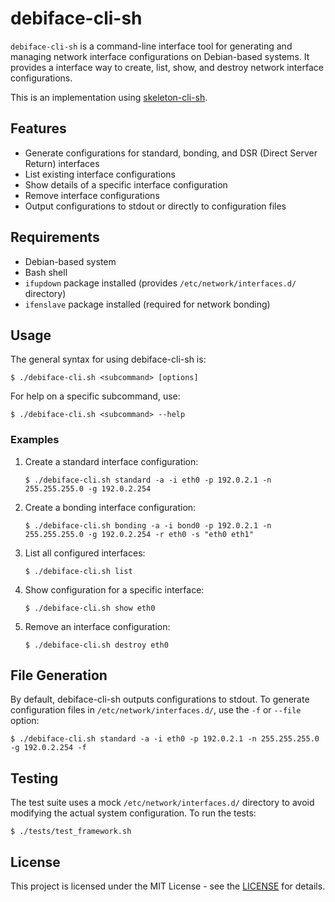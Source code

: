 # debiface-cli-sh

`debiface-cli-sh` is a command-line interface tool for generating and managing network interface configurations on Debian-based systems. It provides a interface way to create, list, show, and destroy network interface configurations.

This is an implementation using [skeleton-cli-sh](https://github.com/zinrai/skeleton-cli-sh).

## Features

- Generate configurations for standard, bonding, and DSR (Direct Server Return) interfaces
- List existing interface configurations
- Show details of a specific interface configuration
- Remove interface configurations
- Output configurations to stdout or directly to configuration files

## Requirements

- Debian-based system
- Bash shell
- `ifupdown` package installed (provides `/etc/network/interfaces.d/` directory)
- `ifenslave` package installed (required for network bonding)

## Usage

The general syntax for using debiface-cli-sh is:

```
$ ./debiface-cli.sh <subcommand> [options]
```

For help on a specific subcommand, use:

```
$ ./debiface-cli.sh <subcommand> --help
```

### Examples

1. Create a standard interface configuration:
   ```
   $ ./debiface-cli.sh standard -a -i eth0 -p 192.0.2.1 -n 255.255.255.0 -g 192.0.2.254
   ```

2. Create a bonding interface configuration:
   ```
   $ ./debiface-cli.sh bonding -a -i bond0 -p 192.0.2.1 -n 255.255.255.0 -g 192.0.2.254 -r eth0 -s "eth0 eth1"
   ```

3. List all configured interfaces:
   ```
   $ ./debiface-cli.sh list
   ```

4. Show configuration for a specific interface:
   ```
   $ ./debiface-cli.sh show eth0
   ```

5. Remove an interface configuration:
   ```
   $ ./debiface-cli.sh destroy eth0
   ```

## File Generation

By default, debiface-cli-sh outputs configurations to stdout. To generate configuration files in `/etc/network/interfaces.d/`, use the `-f` or `--file` option:

```
$ ./debiface-cli.sh standard -a -i eth0 -p 192.0.2.1 -n 255.255.255.0 -g 192.0.2.254 -f
```

## Testing

The test suite uses a mock `/etc/network/interfaces.d/` directory to avoid modifying the actual system configuration. To run the tests:

```
$ ./tests/test_framework.sh
```

## License

This project is licensed under the MIT License - see the [LICENSE](https://opensource.org/license/mit) for details.
